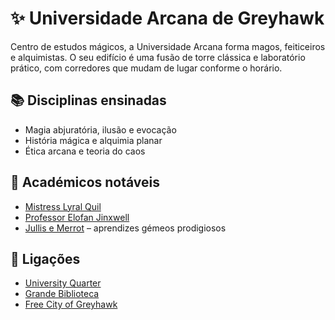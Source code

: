 # ✨ Universidade Arcana de Greyhawk

Centro de estudos mágicos, a Universidade Arcana forma magos, feiticeiros e alquimistas. O seu edifício é uma fusão de torre clássica e laboratório prático, com corredores que mudam de lugar conforme o horário.

## 📚 Disciplinas ensinadas

- Magia abjuratória, ilusão e evocação
- História mágica e alquimia planar
- Ética arcana e teoria do caos

## 👥 Académicos notáveis

- [Mistress Lyral Quil]()
- [Professor Elofan Jinxwell]()
- [Jullis e Merrot]() – aprendizes gémeos prodigiosos

## 📎 Ligações

- [University Quarter]()
- [Grande Biblioteca]()
- [Free City of Greyhawk]()


















